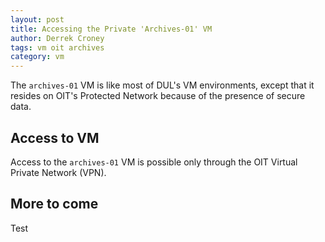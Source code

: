 ```yaml
---
layout: post
title: Accessing the Private 'Archives-01' VM
author: Derrek Croney
tags: vm oit archives
category: vm
---
```


The `archives-01` VM is like most of DUL's VM environments, except that it resides on OIT's Protected Network 
because of the presence of secure data.

## Access to VM
Access to the `archives-01` VM is possible only through the OIT Virtual Private Network (VPN).

## More to come
Test
